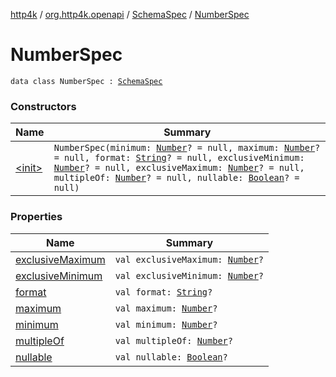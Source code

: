 [http4k](../../../index.md) / [org.http4k.openapi](../../index.md) / [SchemaSpec](../index.md) / [NumberSpec](./index.md)

# NumberSpec

`data class NumberSpec : `[`SchemaSpec`](../index.md)

### Constructors

| Name | Summary |
|---|---|
| [&lt;init&gt;](-init-.md) | `NumberSpec(minimum: `[`Number`](https://kotlinlang.org/api/latest/jvm/stdlib/kotlin/-number/index.html)`? = null, maximum: `[`Number`](https://kotlinlang.org/api/latest/jvm/stdlib/kotlin/-number/index.html)`? = null, format: `[`String`](https://kotlinlang.org/api/latest/jvm/stdlib/kotlin/-string/index.html)`? = null, exclusiveMinimum: `[`Number`](https://kotlinlang.org/api/latest/jvm/stdlib/kotlin/-number/index.html)`? = null, exclusiveMaximum: `[`Number`](https://kotlinlang.org/api/latest/jvm/stdlib/kotlin/-number/index.html)`? = null, multipleOf: `[`Number`](https://kotlinlang.org/api/latest/jvm/stdlib/kotlin/-number/index.html)`? = null, nullable: `[`Boolean`](https://kotlinlang.org/api/latest/jvm/stdlib/kotlin/-boolean/index.html)`? = null)` |

### Properties

| Name | Summary |
|---|---|
| [exclusiveMaximum](exclusive-maximum.md) | `val exclusiveMaximum: `[`Number`](https://kotlinlang.org/api/latest/jvm/stdlib/kotlin/-number/index.html)`?` |
| [exclusiveMinimum](exclusive-minimum.md) | `val exclusiveMinimum: `[`Number`](https://kotlinlang.org/api/latest/jvm/stdlib/kotlin/-number/index.html)`?` |
| [format](format.md) | `val format: `[`String`](https://kotlinlang.org/api/latest/jvm/stdlib/kotlin/-string/index.html)`?` |
| [maximum](maximum.md) | `val maximum: `[`Number`](https://kotlinlang.org/api/latest/jvm/stdlib/kotlin/-number/index.html)`?` |
| [minimum](minimum.md) | `val minimum: `[`Number`](https://kotlinlang.org/api/latest/jvm/stdlib/kotlin/-number/index.html)`?` |
| [multipleOf](multiple-of.md) | `val multipleOf: `[`Number`](https://kotlinlang.org/api/latest/jvm/stdlib/kotlin/-number/index.html)`?` |
| [nullable](nullable.md) | `val nullable: `[`Boolean`](https://kotlinlang.org/api/latest/jvm/stdlib/kotlin/-boolean/index.html)`?` |

